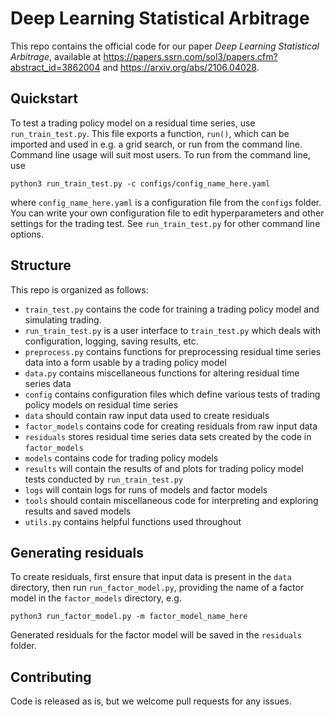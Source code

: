 Deep Learning Statistical Arbitrage
===================================

This repo contains the official code for our paper *Deep Learning Statistical Arbitrage*, available at https://papers.ssrn.com/sol3/papers.cfm?abstract_id=3862004 and https://arxiv.org/abs/2106.04028.

## Quickstart

To test a trading policy model on a residual time series, use `run_train_test.py`. 
This file exports a function, `run()`, which can be imported and used in e.g. a
grid search, or run from the command line. Command line usage will suit most users.
To run from the command line, use
```
python3 run_train_test.py -c configs/config_name_here.yaml
```
where `config_name_here.yaml` is a configuration file from the `configs` folder.
You can write your own configuration file to edit hyperparameters and other 
settings for the trading test. See `run_train_test.py` for other command line options.

## Structure

This repo is organized as follows:
- `train_test.py` contains the code for training a trading policy model and simulating trading.
- `run_train_test.py` is a user interface to `train_test.py` which deals with configuration, logging, saving results, etc.
- `preprocess.py` contains functions for preprocessing residual time series data into a form usable by a trading policy model
- `data.py` contains miscellaneous functions for altering residual time series data
- `config` contains configuration files which define various tests of trading policy models on residual time series
- `data` should contain raw input data used to create residuals
- `factor_models` contains code for creating residuals from raw input data
- `residuals` stores residual time series data sets created by the code in `factor_models`
- `models` contains code for trading policy models
- `results` will contain the results of and plots for trading policy model tests conducted by `run_train_test.py`
- `logs` will contain logs for runs of models and factor models
- `tools` should contain miscellaneous code for interpreting and exploring results and saved models
- `utils.py` contains helpful functions used throughout

## Generating residuals

To create residuals, first ensure that input data is present in the `data` directory, then run `run_factor_model.py`, providing the name of a factor model in the `factor_models` directory, e.g.
```
python3 run_factor_model.py -m factor_model_name_here
```
Generated residuals for the factor model will be saved in the `residuals` folder.

## Contributing

Code is released as is, but we welcome pull requests for any issues.
